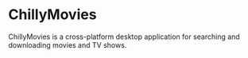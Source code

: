 # ChillyMovies
ChillyMovies is a cross-platform desktop application for searching and downloading movies and TV shows.
